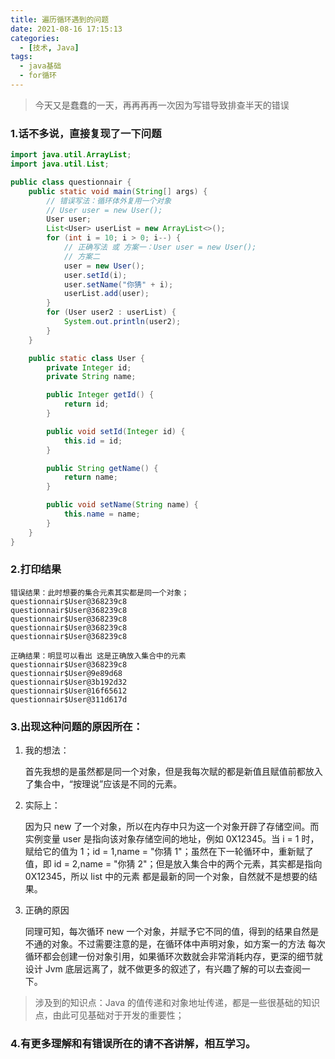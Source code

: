 ```yaml
---
title: 遍历循环遇到的问题
date: 2021-08-16 17:15:13
categories:
  - [技术, Java]
tags:
  - java基础
  - for循环
---
```


> 今天又是蠢蠢的一天，再再再再一次因为写错导致排查半天的错误

### 1.话不多说，直接复现了一下问题

```java
import java.util.ArrayList;
import java.util.List;

public class questionnair {
    public static void main(String[] args) {
        // 错误写法：循环体外复用一个对象
        // User user = new User();
        User user;
        List<User> userList = new ArrayList<>();
        for (int i = 10; i > 0; i--) {
            // 正确写法 或 方案一：User user = new User();
            // 方案二
            user = new User();
            user.setId(i);
            user.setName("你猜" + i);
            userList.add(user);
        }
        for (User user2 : userList) {
            System.out.println(user2);
        }
    }

    public static class User {
        private Integer id;
        private String name;

        public Integer getId() {
            return id;
        }

        public void setId(Integer id) {
            this.id = id;
        }

        public String getName() {
            return name;
        }

        public void setName(String name) {
            this.name = name;
        }
    }
}
```

### 2.打印结果

```
错误结果：此时想要的集合元素其实都是同一个对象；
questionnair$User@368239c8
questionnair$User@368239c8
questionnair$User@368239c8
questionnair$User@368239c8
questionnair$User@368239c8

正确结果：明显可以看出 这是正确放入集合中的元素
questionnair$User@368239c8
questionnair$User@9e89d68
questionnair$User@3b192d32
questionnair$User@16f65612
questionnair$User@311d617d
```

### 3.出现这种问题的原因所在：

1. 我的想法：

   首先我想的是虽然都是同一个对象，但是我每次赋的都是新值且赋值前都放入了集合中，“按理说”应该是不同的元素。

2. 实际上：

   因为只 new 了一个对象，所以在内存中只为这一个对象开辟了存储空间。而实例变量 user 是指向该对象存储空间的地址，例如 0X12345。当 i = 1 时，赋给它的值为 1；id = 1,name = "你猜 1"；虽然在下一轮循环中，重新赋了值，即 id = 2,name = "你猜 2"；但是放入集合中的两个元素，其实都是指向 0X12345，所以 list 中的元素 都是最新的同一个对象，自然就不是想要的结果。

3. 正确的原因

   同理可知，每次循环 new 一个对象，并赋予它不同的值，得到的结果自然是不通的对象。不过需要注意的是，在循环体中声明对象，如方案一的方法 每次循环都会创建一份对象引用，如果循环次数就会非常消耗内存，更深的细节就设计 Jvm 底层远离了，就不做更多的叙述了，有兴趣了解的可以去查阅一下。

> 涉及到的知识点：Java 的值传递和对象地址传递，都是一些很基础的知识点，由此可见基础对于开发的重要性；

### 4.有更多理解和有错误所在的请不吝讲解，相互学习。
